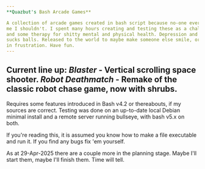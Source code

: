 ```yaml
---
**Quazbut's Bash Arcade Games**

A collection of arcade games created in bash script because no-one ever told
me I shouldn't. I spent many hours creating and testing these as a challenge
and some therapy for shitty mental and physical health. Depression and pain
sucks balls. Released to the world to maybe make someone else smile, or yell
in frustration. Have fun.
--- 
```

**Current line up:**
*Blaster* - Vertical scrolling space shooter.
*Robot Deathmatch* - Remake of the classic robot chase game, now with shrubs.
---
Requires some features introduced in Bash v4.2 or thereabouts, if my sources
are correct. Testing was done on an up-to-date local Debian minimal install and
a remote server running bullseye, with bash v5.x on both.

If you're reading this, it is assumed you know how to make a file executable
and run it. If you find any bugs fix 'em yourself.

As at 29-Apr-2025 there are a couple more in the planning stage. Maybe I'll start
them, maybe I'll finish them. Time will tell.
